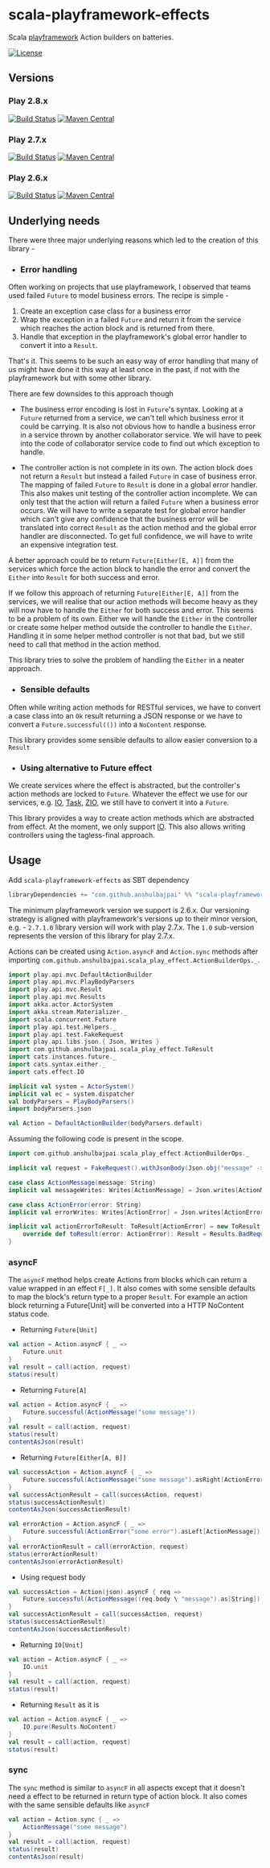 # scala-playframework-effects

Scala [playframework](https://github.com/playframework/playframework) Action builders on batteries.

[![License](https://img.shields.io/hexpm/l/apa?style=plastic)](https://github.com/anshulbajpai/scala-playframework-effects/blob/master/LICENSE)

## Versions

### Play 2.8.x

[![Build Status](https://github.com/anshulbajpai/scala-playframework-effects/workflows/build/badge.svg?branch=playframework-2.8.x)](https://github.com/anshulbajpai/scala-playframework-effects/actions?query=workflow%3Abuild+branch%3Aplayframework-2.8.x)
[![Maven Central](https://img.shields.io/maven-central/v/com.github.anshulbajpai/scala-playframework-effects_2.13/2.8.1.0?label=maven)](https://search.maven.org/artifact/com.github.anshulbajpai/scala-playframework-effects_2.13/2.8.1.0/jar)

### Play 2.7.x

[![Build Status](https://github.com/anshulbajpai/scala-playframework-effects/workflows/build/badge.svg?branch=playframework-2.7.x)](https://github.com/anshulbajpai/scala-playframework-effects/actions?query=workflow%3Abuild+branch%3Aplayframework-2.7.x)
[![Maven Central](https://img.shields.io/maven-central/v/com.github.anshulbajpai/scala-playframework-effects_2.13/2.7.1.0?label=maven)](https://search.maven.org/artifact/com.github.anshulbajpai/scala-playframework-effects_2.13/2.7.1.0/jar)

### Play 2.6.x

[![Build Status](https://github.com/anshulbajpai/scala-playframework-effects/workflows/build/badge.svg?branch=playframework-2.6.x)](https://github.com/anshulbajpai/scala-playframework-effects/actions?query=workflow%3Abuild+branch%3Aplayframework-2.6.x)
[![Maven Central](https://img.shields.io/maven-central/v/com.github.anshulbajpai/scala-playframework-effects_2.12/2.6.1.0?label=maven)](https://search.maven.org/artifact/com.github.anshulbajpai/scala-playframework-effects_2.12/2.6.1.0/jar)


## Underlying needs

There were three major underlying reasons which led to the creation of this library -

- ### Error handling

Often working on projects that use playframework, I observed that teams used failed `Future` to model business errors.
The recipe is simple -
1. Create an exception case class for a business error
2. Wrap the exception in a failed `Future` and return it from the service which reaches the action block and is returned from there.
3. Handle that exception in the playframework's global error handler to convert it into a `Result`.

That's it. This seems to be such an easy way of error handling that many of us might have done it this way at least once in the past, if not with the playframework but with some other library.

There are few downsides to this approach though 

- The business error encoding is lost in `Future`'s syntax. Looking at a `Future` returned from a service, we can't tell which business error it could be carrying.
   It is also not obvious how to handle a business error in a service thrown by another collaborator service. 
   We will have to peek into the code of collaborator service code to find out which exception to handle.

- The controller action is not complete in its own. The action block does not return a `Result` but instead a failed `Future` in case of business error.
   The mapping of failed `Future` to `Result` is done in a global error handler. 
   This also makes unit testing of the controller action incomplete. We can only test that the action will return a failed `Future` when a business error occurs.
   We will have to write a separate test for global error handler which can't give any confidence that the business error will be translated into correct `Result` as the action method and the global error handler are disconnected.
   To get full confidence, we will have to write an expensive integration test.   

A better approach could be to return `Future[Either[E, A]]` from the services which force the action block to handle
 the error and convert the `Either` into `Result` for both success and error.

If we follow this approach of returning `Future[Either[E, A]]` from the services, we will realise that our action
 methods will become heavy as they will now have to handle the `Either` for both success and error. 
This seems to be a problem of its own. Either we will handle the `Either` in the controller or create some helper method
 outside the controller to handle the `Either`.   
Handling it in some helper method controller is not that bad, but we still need to call that method in the action method.

This library tries to solve the problem of handling the `Either` in a neater approach.
 
- ### Sensible defaults

Often while writing action methods for RESTful services, we have to convert a case class into an `Ok` result returning a
 JSON response or we have to convert a `Future.successful(())` into a `NoContent` response.  

This library provides some sensible defaults to allow easier conversion to a `Result` 

- ### Using alternative to Future effect

We create services where the effect is abstracted, but the controller's action methods are locked to `Future`. Whatever
 the effect we use for our services, 
 e.g. [IO](https://typelevel.org/cats-effect/datatypes/io.html), 
 [Task](https://monix.io/docs/2x/eval/task.html), 
 [ZIO](https://zio.dev/), we still have to convert it into a `Future`.  

This library provides a way to create action methods which are abstracted from effect. At the moment, we only support
 [IO](https://typelevel.org/cats-effect/datatypes/io.html). This also allows writing controllers using the tagless-final approach.


## Usage

Add `scala-playframework-effects` as SBT dependency

```sbt
libraryDependencies += "com.github.anshulbajpai" %% "scala-playframework-effects" % "(version)"
```

The minimum playframework version we support is 2.6.x. Our versioning strategy is aligned with playframework's versions up to their minor version, e.g. - `2.7.1.0` library version will work with play 2.7.x. The `1.0` sub-version
represents the version of this library for play 2.7.x.   


Actions can be created using `Action.asyncF` and `Action.sync` methods after importing `com.github.anshulbajpai.scala_play_effect.ActionBuilderOps._`.

```scala mdoc:invisible
import play.api.mvc.DefaultActionBuilder
import play.api.mvc.PlayBodyParsers
import play.api.mvc.Result
import play.api.mvc.Results
import akka.actor.ActorSystem
import akka.stream.Materializer._
import scala.concurrent.Future
import play.api.test.Helpers._
import play.api.test.FakeRequest
import play.api.libs.json.{ Json, Writes }
import com.github.anshulbajpai.scala_play_effect.ToResult
import cats.instances.future._
import cats.syntax.either._
import cats.effect.IO

implicit val system = ActorSystem()
implicit val ec = system.dispatcher
val bodyParsers = PlayBodyParsers()
import bodyParsers.json

val Action = DefaultActionBuilder(bodyParsers.default)
```

Assuming the following code is present in the scope.

```scala mdoc:silent
import com.github.anshulbajpai.scala_play_effect.ActionBuilderOps._

implicit val request = FakeRequest().withJsonBody(Json.obj("message" -> "some message"))

case class ActionMessage(message: String)
implicit val messageWrites: Writes[ActionMessage] = Json.writes[ActionMessage]

case class ActionError(error: String)
implicit val errorWrites: Writes[ActionError] = Json.writes[ActionError]

implicit val actionErrorToResult: ToResult[ActionError] = new ToResult[ActionError] {
    override def toResult(error: ActionError): Result = Results.BadRequest(Json.toJson(error))
}

```

### asyncF
The `asyncF` method helps create Actions from blocks which can return a value wrapped in an effect `F[_]`.
It also comes with some sensible defaults to map the block's return type to a proper `Result`. For example an action block
returning a Future[Unit] will be converted into a HTTP NoContent status code.  

- Returning `Future[Unit]`

```scala mdoc:nest
val action = Action.asyncF { _ =>
    Future.unit
}
val result = call(action, request)
status(result)
```

- Returning `Future[A]`

```scala mdoc:nest
val action = Action.asyncF { _ =>
    Future.successful(ActionMessage("some message"))
}
val result = call(action, request)
status(result)
contentAsJson(result)
```

- Returning `Future[Either[A, B]]`

```scala mdoc:nest
val successAction = Action.asyncF { _ =>
    Future.successful(ActionMessage("some message").asRight[ActionError])
}
val successActionResult = call(successAction, request)
status(successActionResult)
contentAsJson(successActionResult)

val errorAction = Action.asyncF { _ =>
    Future.successful(ActionError("some error").asLeft[ActionMessage])
}
val errorActionResult = call(errorAction, request)
status(errorActionResult)
contentAsJson(errorActionResult)
```

- Using request body 

```scala mdoc:nest
val successAction = Action(json).asyncF { req =>
    Future.successful(ActionMessage((req.body \ "message").as[String]).asRight[ActionError])
}
val successActionResult = call(successAction, request)
status(successActionResult)
contentAsJson(successActionResult)
```


- Returning `IO[Unit]`

```scala mdoc:nest
val action = Action.asyncF { _ =>
    IO.unit
}
val result = call(action, request)
status(result)
```

- Returning `Result` as it is

```scala mdoc:nest
val action = Action.asyncF { _ =>
    IO.pure(Results.NoContent)
}
val result = call(action, request)
status(result)
```

### sync
The `sync` method is similar to `asyncF` in all aspects except that it doesn't need a effect to be returned in return type of action block.
It also comes with the same sensible defaults like `asyncF`

```scala mdoc:nest
val action = Action.sync { _ =>
    ActionMessage("some message")
}
val result = call(action, request)
status(result)
contentAsJson(result)
```
